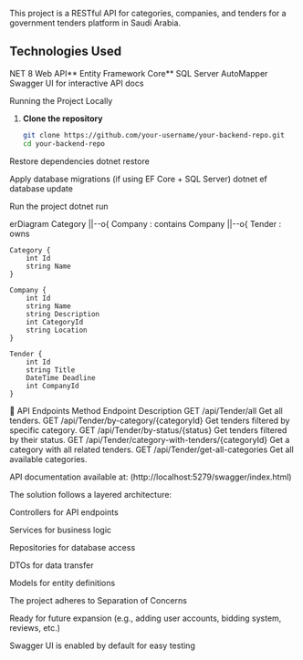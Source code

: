 
This project is a RESTful API for  categories, companies, and tenders for a government tenders platform in Saudi Arabia.



## Technologies Used

 NET 8 Web API**
  Entity Framework Core**
  SQL Server 
  AutoMapper
  Swagger UI for interactive API docs
  
  Running the Project Locally

1. **Clone the repository**
   ```bash
   git clone https://github.com/your-username/your-backend-repo.git
   cd your-backend-repo

Restore dependencies
dotnet restore

Apply database migrations (if using EF Core + SQL Server)
dotnet ef database update


Run the project
dotnet run

erDiagram
    Category ||--o{ Company : contains
    Company ||--o{ Tender : owns

    Category {
        int Id
        string Name
    }

    Company {
        int Id
        string Name
        string Description
        int CategoryId
        string Location
    }

    Tender {
        int Id
        string Title
        DateTime Deadline
        int CompanyId
    }




    

🔹 API Endpoints
Method 	     Endpoint	                                           Description
GET	   /api/Tender/all        	                        Get all tenders.
GET	   /api/Tender/by-category/{categoryId}	       Get tenders filtered by specific category.
GET	  /api/Tender/by-status/{status}	              Get tenders filtered by their status.
GET	 /api/Tender/category-with-tenders/{categoryId}	Get a category with all related tenders.
GET	  /api/Tender/get-all-categories	                 Get all available categories.

API documentation available at:
(http://localhost:5279/swagger/index.html)



The solution follows a layered architecture:

Controllers for API endpoints

Services for business logic

Repositories for database access

DTOs for data transfer

Models for entity definitions

The project adheres to Separation of Concerns

Ready for future expansion (e.g., adding user accounts, bidding system, reviews, etc.)

Swagger UI is enabled by default for easy testing


   
